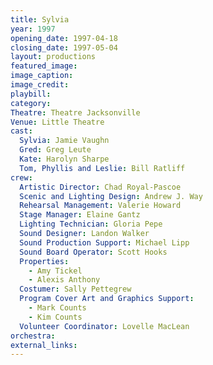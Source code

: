 ```yaml
---
title: Sylvia
year: 1997
opening_date: 1997-04-18
closing_date: 1997-05-04
layout: productions
featured_image: 
image_caption:
image_credit:
playbill:
category:
Theatre: Theatre Jacksonville
Venue: Little Theatre
cast:
  Sylvia: Jamie Vaughn
  Gred: Greg Leute
  Kate: Harolyn Sharpe
  Tom, Phyllis and Leslie: Bill Ratliff
crew:
  Artistic Director: Chad Royal-Pascoe
  Scenic and Lighting Design: Andrew J. Way
  Rehearsal Management: Valerie Howard
  Stage Manager: Elaine Gantz
  Lighting Technician: Gloria Pepe
  Sound Designer: Landon Walker
  Sound Production Support: Michael Lipp
  Sound Board Operator: Scott Hooks
  Properties: 
    - Amy Tickel
    - Alexis Anthony
  Costumer: Sally Pettegrew
  Program Cover Art and Graphics Support:
    - Mark Counts
    - Kim Counts
  Volunteer Coordinator: Lovelle MacLean
orchestra:
external_links:
---
```

